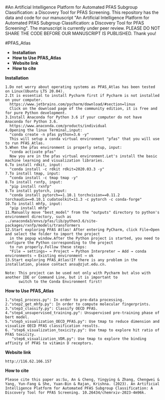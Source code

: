 
 #An Artificial Intelligence Platform for Automated PFAS Subgroup Classification: a Discovery Tool for PFAS Screening.
 This repository has the data and code for our manuscript "An Artificial Intelligence Platform for Automated PFAS Subgroup Classification: a Discovery Tool for PFAS Screening". The manuscript is currently under peer review. PLEASE DO NOT SHARE THE CODE BEFORE OUR MANUSCRIPT IS PUBLISHED. Thank you!


 
#PFAS_Atlas

   - **Installation**
   - **How to Use PFAS_Atlas**
   - **Website link**
   - **How to cite**


**Installation**
    
    1.Do not worry about operating systems as PFAS_Atlas has been tested on Linux(Ubuntu LTS 20.04).
    2.It is essential to install Pycharm first if Pycharm is not installed on your computer.
      https://www.jetbrains.com/pycharm/download/#section=linux
      Click on the download page of the community edition, it is free and for pure Python development.
    3.Install Anaconda for Python 3.6 if your computer do not have Anaconda for Python 3.6.
      https://www.anaconda.com/products/individual
    4.Opening the linux Terminal,input:
      "conda create -n pfas python=3.6 -y"
      This will setup a conda virtual environment "pfas" that you will use to run PFAS_Atlas.
    5.When the pfas environment is properly setup, input:
      "conda activate pfas"
      Now you are in the pfas virtual environment.Let's install the basic machine learning and visualization libraries.
    6.To install rdkit, input:
      "conda install -c rdkit rdkit=2020.03.3 -y"
    7.To install tmap, input:
      “conda install -c tmap tmap -y"
    8.To install rxnfp, input:
      "pip install rxnfp"
    9.To install pytorch, input:
      "conda install pytorch==1.10.1 torchvision==0.11.2 torchaudio==0.10.1 cudatoolkit=11.3 -c pytorch -c conda-forge"
    10.To install mhfp, input:
      "pip install mhfp"
    11.Manually move "best_model" from the "outputs" directory to python's environment directory, such as ../anaconda3/envs/pfas/lib/python3.6/site-packages/rxnfp/models/transformers
    12.Start exploring PFAS Atlas! After entering PyCharm, click File→Open and select the folder to import the project 
      in the popup window.After the Python project is started, you need to configure the Python corresponding to the project
      to run properly.Follow these steps:
      "File → settings→ → Project → Python Interpreter → Add → conda environments → Existing environment → ok
    13.Start exploring PFAS_Atlas!If there is any problem in the installation, please contact ansu@zjut.edu.cn. 
     
    Note: This project can be used not only with Pycharm but also with another IDE or Command Line, but it is important to 
          switch to the Conda Environment first!

  
**How to Use PFAS_Atlas**
    
    1."step1_process.py": In order to pre-data processing.
    2."step2_get_mhfp.py": In order to compute molecular fingerprints.
    3."step3_classify.py": Classify OECD PFAS.
    4."step4_unsupervised_training.py": Unsupervised pre-training phase of bert model.
    5."step5_visualization_OECD_PFAS.py": Use tmap to reduce dimension and visualize OECD PFAS classification results.
    6. "step6_visualization_toxicity.py": Use tmap to explore hit ratio of PFAS toxicity.
       "step6_visualization_VDR.py": Use tmap to explore the binding affinity of PFAS to vitamin D receptors.
 
**Website link**
     
    http://116.62.166.157

**How to cite**

    Please cite this paper as:Su, An & Cheng, Yingying & Zhang, Chengwei & Yang, Yun-Fang & She, Yuan-Bin & Rajan, Krishna. (2023). An Artificial Intelligence Platform for Automated PFAS Subgroup Classification: A Discovery Tool for PFAS Screening. 10.26434/chemrxiv-2023-4m96k. 


